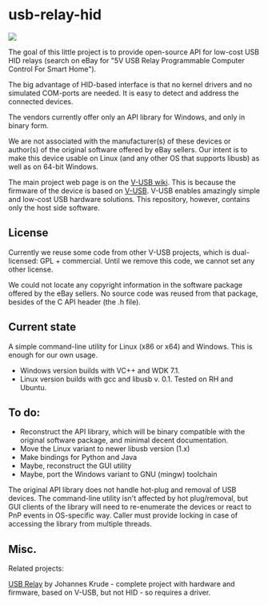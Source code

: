 usb-relay-hid
=============

![](http://vusb.wdfiles.com/local--files/project:driver-less-usb-relays-hid-interface/relay2.jpg)

The goal of this little project is to provide open-source API for low-cost USB HID relays 
(search on eBay for "5V USB Relay Programmable Computer Control For Smart Home").

The big advantage of HID-based interface is that no kernel drivers and no simulated COM-ports are needed. It is easy to detect and address the connected devices.

The vendors currently offer only an API library for Windows, and only in binary form.

We are not associated with the manufacturer(s) of these devices or author(s) of the original software offered by eBay sellers.
Our intent is to make this device usable on Linux (and any other OS that supports libusb) as well as on 64-bit Windows.

The main project web page is on the [V-USB wiki](http://vusb.wikidot.com/project:driver-less-usb-relays-hid-interface "driver-less-usb-relays-hid-interface"). This is because the firmware of the device is based on [V-USB](http://www.obdev.at/products/vusb/index.html). V-USB enables amazingly simple and low-cost USB hardware solutions. This repository, however,  contains only the host side software.



License
-------

Currently we reuse some code from other V-USB projects, which is dual-licensed: GPL + commercial. Until we remove this code, we cannot set any other license. 

We could not locate any copyright information in the software package offered by the eBay sellers. No source code was reused from that package, besides of the C API header (the .h file).

Current state
-------------

A simple command-line utility for Linux (x86 or x64) and Windows.
This is enough for our own usage.

- Windows version builds with VC++ and WDK 7.1.
- Linux version builds with gcc and libusb v. 0.1. Tested on RH and Ubuntu.


To do:
-------

 * Reconstruct the API library, which will be binary compatible with the original software package, and minimal decent documentation.
 * Move the Linux variant to newer libusb version (1.x)
 * Make bindings for Python and Java
 * Maybe, reconstruct the GUI utility
 * Maybe, port the Windows variant to GNU (mingw) toolchain
 
The original API library does not handle hot-plug and removal of USB devices. The command-line utility isn't affected by hot plug/removal, but GUI clients of the library will need to re-enumerate the devices or react to PnP events in OS-specific way. Caller must provide locking in case of accessing the library from multiple threads.


Misc.
-----

Related projects:

[USB Relay](https://github.com/johannesk/usb-relay)  by Johannes Krude - complete project with hardware and firmware, based on V-USB, but not HID - so requires a driver.
